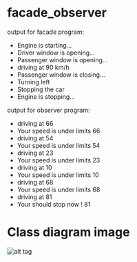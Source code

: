 # facade_observer

output for facade program:
* Engine is starting...
* Driver window is opening...
* Passenger window is opening...
* driving at 90 km/h
* Passenger window is closing...
* Turning left
* Stopping the car
* Engine is stopping...


output for observer program:
* driving at 66
* Your speed is under limits 66
* driving at 54
* Your speed is under limits 54
* driving at 23
* Your speed is under limits 23
* driving at 10
* Your speed is under limits 10
* driving at 68
* Your speed is under limits 68
* driving at 81
* Your should stop now ! 81

# Class diagram image
![alt tag](https://raw.githubusercontent.com/kuldarim/facade_observer/master/class_diagram.png)